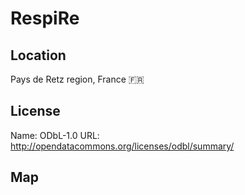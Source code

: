 # RespiRe
    
## Location

Pays de Retz region, France 🇫🇷

## License

Name: ODbL-1.0
URL: http://opendatacommons.org/licenses/odbl/summary/

## Map

<WorldMap topic="public-transport/rtfs-rt/RespiRe/vehicle_positions/#" />
